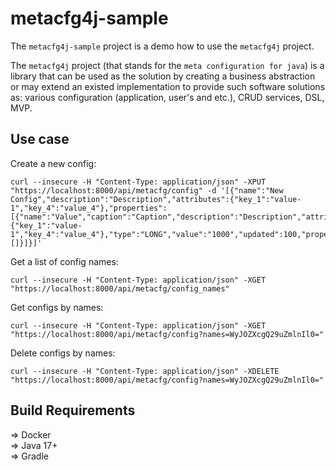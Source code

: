 # metacfg4j-sample

The `metacfg4j-sample` project is a demo how to use the `metacfg4j` project.

The `metacfg4j` project (that stands for the `meta configuration for java`) is a library that can be used as the solution 
by creating a business abstraction or may extend an existed implementation to provide such software solutions as: 
various configuration (application, user's and etc.), CRUD services, DSL, MVP.

## Use case

Create a new config:
```shell
curl --insecure -H "Content-Type: application/json" -XPUT "https://localhost:8000/api/metacfg/config" -d '[{"name":"New Config","description":"Description","attributes":{"key_1":"value-1","key_4":"value_4"},"properties":[{"name":"Value","caption":"Caption","description":"Description","attributes":{"key_1":"value-1","key_4":"value_4"},"type":"LONG","value":"1000","updated":100,"properties":[]}]}]'
```

Get a list of config names:
```shell
curl --insecure -H "Content-Type: application/json" -XGET "https://localhost:8000/api/metacfg/config_names"
```

Get configs by names:
```shell
curl --insecure -H "Content-Type: application/json" -XGET "https://localhost:8000/api/metacfg/config?names=WyJOZXcgQ29uZmlnIl0="
```

Delete configs by names:
```shell
curl --insecure -H "Content-Type: application/json" -XDELETE "https://localhost:8000/api/metacfg/config?names=WyJOZXcgQ29uZmlnIl0="
```

## Build Requirements

&#8658; Docker <br/>
&#8658; Java 17+ <br/>
&#8658; Gradle <br/>